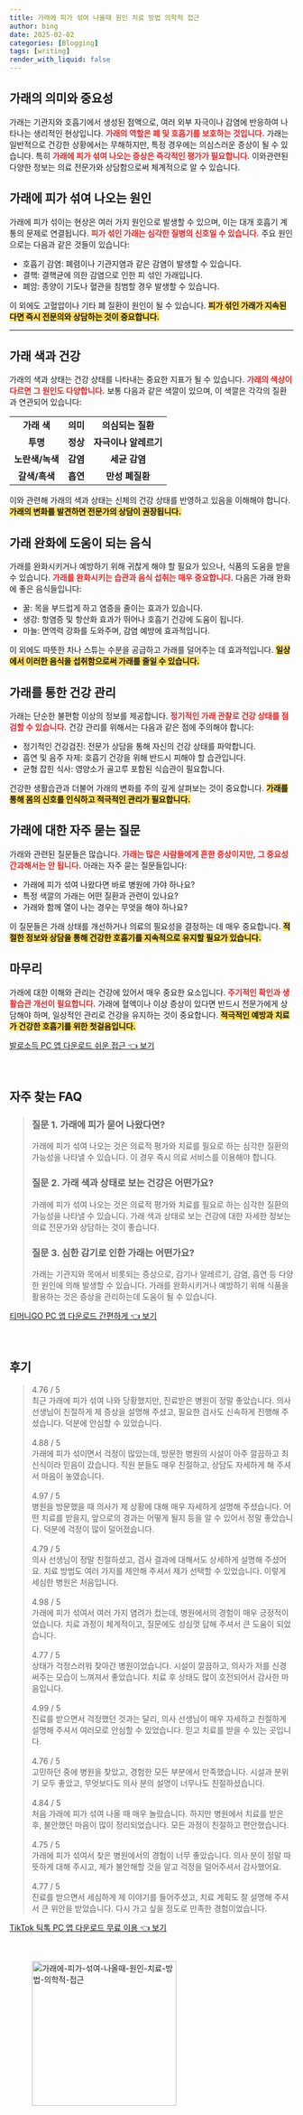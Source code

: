 ```yaml
---
title: 가래에 피가 섞여 나올때 원인 치료 방법 의학적 접근
author: bing
date: 2025-02-02
categories: [Blogging]
tags: [writing]
render_with_liquid: false
---
```



<h2 id='가래의 의미와 중요성'>가래의 의미와 중요성</h2>

<p>가래는 기관지와 호흡기에서 생성된 점액으로, 여러 외부 자극이나 감염에 반응하여 나타나는 생리적인 현상입니다. <b><span style="color: #ee2323;">가래의 역할은 폐 및 호흡기를 보호하는 것입니다.</span></b> 가래는 일반적으로 건강한 상황에서는 무해하지만, 특정 경우에는 의심스러운 증상이 될 수 있습니다. 특히 <b><span style="color: #ee2323;">가래에 피가 섞여 나오는 증상은 즉각적인 평가가 필요합니다.</span></b> 이와관련된 다양한 정보는 의료 전문가와 상담함으로써 체계적으로 알 수 있습니다.</p>

<h2 id='가래에 피가 섞여 나오는 원인'>가래에 피가 섞여 나오는 원인</h2>

<p>가래에 피가 섞이는 현상은 여러 가지 원인으로 발생할 수 있으며, 이는 대개 호흡기 계통의 문제로 연결됩니다. <b><span style="color: #ee2323;">피가 섞인 가래는 심각한 질병의 신호일 수 있습니다.</span></b> 주요 원인으로는 다음과 같은 것들이 있습니다:</p>

<ul>
    <li>호흡기 감염: 폐렴이나 기관지염과 같은 감염이 발생할 수 있습니다.</li>
    <li>결핵: 결핵균에 의한 감염으로 인한 피 섞인 가래입니다.</li>
    <li>폐암: 종양이 기도나 혈관을 침범할 경우 발생할 수 있습니다.</li>
</ul>

<p>이 외에도 고혈압이나 기타 폐 질환이 원인이 될 수 있습니다. <b><span style="background-color: #ffe066;">피가 섞인 가래가 지속된다면 즉시 전문의와 상담하는 것이 중요합니다.</span></b></p>

<hr />

<h2 id='가래 색과 건강'>가래 색과 건강</h2>

<p>가래의 색과 상태는 건강 상태를 나타내는 중요한 지표가 될 수 있습니다. <b><span style="color: #ee2323;">가래의 색상이 다르면 그 원인도 다양합니다.</span></b> 보통 다음과 같은 색깔이 있으며, 이 색깔은 각각의 질환과 연관되어 있습니다:</p>

<table>
    <tr>
        <td style="text-align: center; height: 17px;"><b>가래 색</b></td>
        <td style="text-align: center; height: 17px;"><b>의미</b></td>
        <td style="text-align: center; height: 17px;"><b>의심되는 질환</b></td>
    </tr>
    <tr>
        <td style="text-align: center; height: 17px;"><b>투명</b></td>
        <td style="text-align: center; height: 17px;"><b>정상</b></td>
        <td style="text-align: center; height: 17px;"><b>자극이나 알레르기</b></td>
    </tr>
    <tr>
        <td style="text-align: center; height: 17px;"><b>노란색/녹색</b></td>
        <td style="text-align: center; height: 17px;"><b>감염</b></td>
        <td style="text-align: center; height: 17px;"><b>세균 감염</b></td>
    </tr>
    <tr>
        <td style="text-align: center; height: 17px;"><b>갈색/흑색</b></td>
        <td style="text-align: center; height: 17px;"><b>흡연</b></td>
        <td style="text-align: center; height: 17px;"><b>만성 폐질환</b></td>
    </tr>
</table>

<p>이와 관련해 가래의 색과 상태는 신체의 건강 상태를 반영하고 있음을 이해해야 합니다. <b><span style="background-color: #ffe066;">가래의 변화를 발견하면 전문가의 상담이 권장됩니다.</span></b></p>

<h2 id='가래 완화에 도움이 되는 음식'>가래 완화에 도움이 되는 음식</h2>

<p>가래를 완화시키거나 예방하기 위해 귀찮게 해야 할 필요가 있으나, 식품의 도움을 받을 수 있습니다. <b><span style="color: #ee2323;">가래를 완화시키는 습관과 음식 섭취는 매우 중요합니다.</span></b> 다음은 가래 완화에 좋은 음식들입니다:</p>

<ul>
    <li>꿀: 목을 부드럽게 하고 염증을 줄이는 효과가 있습니다.</li>
    <li>생강: 항염증 및 항산화 효과가 뛰어나 호흡기 건강에 도움이 됩니다.</li>
    <li>마늘: 면역력 강화를 도와주며, 감염 예방에 효과적입니다.</li>
</ul>

<p>이 외에도 따뜻한 차나 스튜는 수분을 공급하고 가래를 덜어주는 데 효과적입니다. <b><span style="background-color: #ffe066;">일상에서 이러한 음식을 섭취함으로써 가래를 줄일 수 있습니다.</span></b></p>

<h2 id='가래를 통한 건강 관리'>가래를 통한 건강 관리</h2>

<p>가래는 단순한 불편함 이상의 정보를 제공합니다. <b><span style="color: #ee2323;">정기적인 가래 관찰로 건강 상태를 점검할 수 있습니다.</span></b> 건강 관리를 위해서는 다음과 같은 점에 주의해야 합니다:</p>

<ul>
    <li>정기적인 건강검진: 전문가 상담을 통해 자신의 건강 상태를 파악합니다.</li>
    <li>흡연 및 음주 자제: 호흡기 건강을 위해 반드시 피해야 할 습관입니다.</li>
    <li>균형 잡힌 식사: 영양소가 골고루 포함된 식습관이 필요합니다.</li>
</ul>

<p>건강한 생활습관과 더불어 가래의 변화를 주의 깊게 살펴보는 것이 중요합니다. <b><span style="background-color: #ffe066;">가래를 통해 몸의 신호를 인식하고 적극적인 관리가 필요합니다.</span></b></p>

<h2 id='가래에 대한 자주 묻는 질문'>가래에 대한 자주 묻는 질문</h2>

<p>가래와 관련된 질문들은 많습니다. <b><span style="color: #ee2323;">가래는 많은 사람들에게 흔한 증상이지만, 그 중요성 간과해서는 안 됩니다.</span></b> 아래는 자주 묻는 질문들입니다:</p>

<ul>
    <li>가래에 피가 섞여 나왔다면 바로 병원에 가야 하나요?</li>
    <li>특정 색깔의 가래는 어떤 질환과 관련이 있나요?</li>
    <li>가래와 함께 열이 나는 경우는 무엇을 해야 하나요?</li>
</ul>

<p>이 질문들은 가래 상태를 개선하거나 의료의 필요성을 결정하는 데 매우 중요합니다. <b><span style="background-color: #ffe066;">적절한 정보와 상담을 통해 건강한 호흡기를 지속적으로 유지할 필요가 있습니다.</span></b></p>

<h2 id='마무리'>마무리</h2>

<p>가래에 대한 이해와 관리는 건강에 있어서 매우 중요한 요소입니다. <b><span style="color: #ee2323;">주기적인 확인과 생활습관 개선이 필요합니다.</span></b> 가래에 혈액이나 이상 증상이 있다면 반드시 전문가에게 상담해야 하며, 일상적인 관리로 건강을 유지하는 것이 중요합니다. <b><span style="background-color: #ffe066;">적극적인 예방과 치료가 건강한 호흡기를 위한 첫걸음입니다.</span></b></p>


<p><a class="click-button" title="발로소득 PC 앱 다운로드 쉬운 접근" href="https://somered.github.io/posts/%EB%B0%9C%EB%A1%9C%EC%86%8C%EB%93%9D-PC-%EC%95%B1-%EB%8B%A4%EC%9A%B4%EB%A1%9C%EB%93%9C-%EC%89%AC%EC%9A%B4-%EC%A0%91%EA%B7%BC/" rel="dofollow">발로소득 PC 앱 다운로드 쉬운 접근 👈 보기</a></p><br>
<h2 id='자주_찾는_FAQ'>자주 찾는 FAQ</h2>
<div itemscope="" itemtype="https://schema.org/FAQPage"> 
<blockquote> 
<div itemscope="" itemprop="mainEntity" itemtype="https://schema.org/Question"> 
<h3 itemprop="name">질문 1. 가래에 피가 묻어 나왔다면?</h3> 
<div itemscope="" itemprop="acceptedAnswer" itemtype="https://schema.org/Answer"> 
<span itemprop="text"> 
<p>가래에 피가 섞여 나오는 것은 의료적 평가와 치료를 필요로 하는 심각한 질환의 가능성을 나타낼 수 있습니다. 이 경우 즉시 의료 서비스를 이용해야 합니다.</p> 
</span> 
</div> 
</div> 

<div itemscope="" itemprop="mainEntity" itemtype="https://schema.org/Question"> 
<h3 itemprop="name">질문 2. 가래 색과 상태로 보는 건강은 어떤가요?</h3> 
<div itemscope="" itemprop="acceptedAnswer" itemtype="https://schema.org/Answer"> 
<span itemprop="text"> 
<p>가래에 피가 섞여 나오는 것은 의료적 평가와 치료를 필요로 하는 심각한 질환의 가능성을 나타낼 수 있습니다. 가래 색과 상태로 보는 건강에 대한 자세한 정보는 의료 전문가와 상담하는 것이 좋습니다.</p> 
</span> 
</div> 
</div> 

<div itemscope="" itemprop="mainEntity" itemtype="https://schema.org/Question"> 
<h3 itemprop="name">질문 3. 심한 감기로 인한 가래는 어떤가요?</h3> 
<div itemscope="" itemprop="acceptedAnswer" itemtype="https://schema.org/Answer"> 
<span itemprop="text"> 
<p>가래는 기관지와 목에서 비롯되는 증상으로, 감기나 알레르기, 감염, 흡연 등 다양한 원인에 의해 발생할 수 있습니다. 가래를 완화시키거나 예방하기 위해 식품을 활용하는 것은 증상을 관리하는데 도움이 될 수 있습니다.</p> 
</span> 
</div> 
</div> 
</blockquote> 
</div>
<p><a class="click-button" title="티머니GO PC 앱 다운로드 간편하게" href="https://somered.github.io/posts/%ED%8B%B0%EB%A8%B8%EB%8B%88GO-PC-%EC%95%B1-%EB%8B%A4%EC%9A%B4%EB%A1%9C%EB%93%9C-%EA%B0%84%ED%8E%B8%ED%95%98%EA%B2%8C/" rel="dofollow">티머니GO PC 앱 다운로드 간편하게 👈 보기</a></p><br>
<h2 id='후기'>후기</h2>
<div itemscope itemtype="https://schema.org/Product">
  <blockquote>
  <div itemprop="review" itemscope itemtype="https://schema.org/Review">
      <div itemprop="reviewRating" itemscope itemtype="https://schema.org/Rating"> <span itemprop="ratingValue">4.76</span> / <span itemprop="bestRating">5</span> </div>
      <span itemprop="reviewBody">최근 가래에 피가 섞여 나와 당황했지만, 진료받은 병원이 정말 좋았습니다. 의사 선생님이 친절하게 제 증상을 설명해 주셨고, 필요한 검사도 신속하게 진행해 주셨습니다. 덕분에 안심할 수 있었습니다.</span>
  </div>
  <br>
  <div itemprop="review" itemscope itemtype="https://schema.org/Review">
      <div itemprop="reviewRating" itemscope itemtype="https://schema.org/Rating"> <span itemprop="ratingValue">4.88</span> / <span itemprop="bestRating">5</span> </div>
      <span itemprop="reviewBody">가래에 피가 섞이면서 걱정이 많았는데, 방문한 병원의 시설이 아주 깔끔하고 최신식이라 믿음이 갔습니다. 직원 분들도 매우 친절하고, 상담도 자세하게 해 주셔서 마음이 놓였습니다.</span>
  </div>
  <br>
  <div itemprop="review" itemscope itemtype="https://schema.org/Review">
      <div itemprop="reviewRating" itemscope itemtype="https://schema.org/Rating"> <span itemprop="ratingValue">4.97</span> / <span itemprop="bestRating">5</span> </div>
      <span itemprop="reviewBody">병원을 방문했을 때 의사가 제 상황에 대해 매우 자세하게 설명해 주셨습니다. 어떤 치료를 받을지, 앞으로의 경과는 어떻게 될지 등을 알 수 있어서 정말 좋았습니다. 덕분에 걱정이 많이 덜어졌습니다.</span>
  </div>
  <br>
  <div itemprop="review" itemscope itemtype="https://schema.org/Review">
      <div itemprop="reviewRating" itemscope itemtype="https://schema.org/Rating"> <span itemprop="ratingValue">4.79</span> / <span itemprop="bestRating">5</span> </div>
      <span itemprop="reviewBody">의사 선생님이 정말 친절하셨고, 검사 결과에 대해서도 상세하게 설명해 주셨어요. 치료 방법도 여러 가지를 제안해 주셔서 제가 선택할 수 있었습니다. 이렇게 세심한 병원은 처음입니다.</span>
  </div>
  <br>
  <div itemprop="review" itemscope itemtype="https://schema.org/Review">
      <div itemprop="reviewRating" itemscope itemtype="https://schema.org/Rating"> <span itemprop="ratingValue">4.98</span> / <span itemprop="bestRating">5</span> </div>
      <span itemprop="reviewBody">가래에 피가 섞여서 여러 가지 염려가 컸는데, 병원에서의 경험이 매우 긍정적이었습니다. 치료 과정이 체계적이고, 질문에도 성심껏 답해 주셔서 큰 도움이 되었습니다.</span>
  </div>
  <br>
  <div itemprop="review" itemscope itemtype="https://schema.org/Review">
      <div itemprop="reviewRating" itemscope itemtype="https://schema.org/Rating"> <span itemprop="ratingValue">4.77</span> / <span itemprop="bestRating">5</span> </div>
      <span itemprop="reviewBody">상태가 걱정스러워 찾아간 병원이었습니다. 시설이 깔끔하고, 의사가 저를 신경 써주는 모습이 느껴져서 좋았습니다. 치료 후 상태도 많이 호전되어서 감사한 마음입니다.</span>
  </div>
  <br>
  <div itemprop="review" itemscope itemtype="https://schema.org/Review">
      <div itemprop="reviewRating" itemscope itemtype="https://schema.org/Rating"> <span itemprop="ratingValue">4.99</span> / <span itemprop="bestRating">5</span> </div>
      <span itemprop="reviewBody">진료를 받으면서 걱정했던 것과는 달리, 의사 선생님이 매우 자세하고 친절하게 설명해 주셔서 여러모로 안심할 수 있었습니다. 믿고 치료를 받을 수 있는 곳입니다.</span>
  </div>
  <br>
  <div itemprop="review" itemscope itemtype="https://schema.org/Review">
      <div itemprop="reviewRating" itemscope itemtype="https://schema.org/Rating"> <span itemprop="ratingValue">4.76</span> / <span itemprop="bestRating">5</span> </div>
      <span itemprop="reviewBody">고민하던 중에 병원을 찾았고, 경험한 모든 부분에서 만족했습니다. 시설과 분위기 모두 좋았고, 무엇보다도 의사 분의 설명이 너무나도 친절하셨습니다.</span>
  </div>
  <br>
  <div itemprop="review" itemscope itemtype="https://schema.org/Review">
      <div itemprop="reviewRating" itemscope itemtype="https://schema.org/Rating"> <span itemprop="ratingValue">4.84</span> / <span itemprop="bestRating">5</span> </div>
      <span itemprop="reviewBody">처음 가래에 피가 섞여 나올 때 매우 놀랐습니다. 하지만 병원에서 치료를 받은 후, 불안했던 마음이 많이 정리되었습니다. 모든 과정이 친절하고 편안했습니다.</span>
  </div>
  <br>
  <div itemprop="review" itemscope itemtype="https://schema.org/Review">
      <div itemprop="reviewRating" itemscope itemtype="https://schema.org/Rating"> <span itemprop="ratingValue">4.75</span> / <span itemprop="bestRating">5</span> </div>
      <span itemprop="reviewBody">가래에 피가 섞여서 찾은 병원에서의 경험이 너무 좋았습니다. 의사 분이 정말 따뜻하게 대해 주시고, 제가 불안해할 것을 알고 걱정을 덜어주셔서 감사했어요.</span>
  </div>
  <br>
  <div itemprop="review" itemscope itemtype="https://schema.org/Review">
      <div itemprop="reviewRating" itemscope itemtype="https://schema.org/Rating"> <span itemprop="ratingValue">4.77</span> / <span itemprop="bestRating">5</span> </div>
      <span itemprop="reviewBody">진료를 받으면서 세심하게 제 이야기를 들어주셨고, 치료 계획도 잘 설명해 주셔서 큰 위안을 받았습니다. 다시 가고 싶을 정도로 만족한 경험이었습니다.</span>
  </div>
  </blockquote>
</div>
<p><a class="click-button" title="TikTok 틱톡 PC 앱 다운로드 무료 이용" href="https://somered.github.io/posts/TikTok-%ED%8B%B1%ED%86%A1-PC-%EC%95%B1-%EB%8B%A4%EC%9A%B4%EB%A1%9C%EB%93%9C-%EB%AC%B4%EB%A3%8C-%EC%9D%B4%EC%9A%A9/" rel="dofollow">TikTok 틱톡 PC 앱 다운로드 무료 이용 👈 보기</a></p><br>
<figure class="image"><img src="https://somered.github.io/assets/img/thumbnail/가래에-피가-섞여-나올때-원인-치료-방법-의학적-접근.webp" alt="가래에-피가-섞여-나올때-원인-치료-방법-의학적-접근" width="256" height="256"></figure>